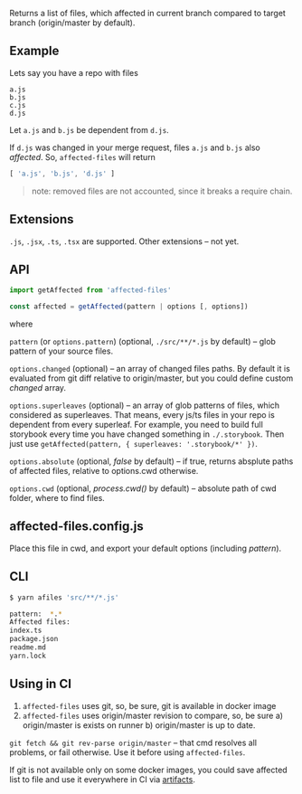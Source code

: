 Returns a list of files, which affected in current branch compared to target branch (origin/master by default).

## Example

Lets say you have a repo with files

```
a.js
b.js
c.js
d.js
```

Let `a.js` and `b.js` be dependent from `d.js`.

If `d.js` was changed in your merge request, files `a.js` and `b.js` also _affected_. So, `affected-files` will return

```js
[ 'a.js', 'b.js', 'd.js' ]
```

> note: removed files are not accounted, since it breaks a require chain.

## Extensions

`.js`, `.jsx`, `.ts`, `.tsx` are supported. Other extensions – not yet.

## API

```js
import getAffected from 'affected-files'

const affected = getAffected(pattern | options [, options])
```

where

`pattern` (or `options.pattern`) (optional, `./src/**/*.js` by default) – glob pattern of your source files.

`options.changed` (optional) – an array of changed files paths. By default it is evaluated from git diff relative to origin/master, but you could define custom _changed_ array.

`options.superleaves` (optional) – an array of glob patterns of files, which considered as superleaves. That means, every js/ts files in your repo is dependent from every superleaf. For example, you need to build full storybook every time you have changed something in `./.storybook`. Then just use `getAffected(pattern, { superleaves: '.storybook/*' })`.

`options.absolute` (optional, _false_ by default) – if true, returns absplute paths of affected files, relative to options.cwd otherwise.

`options.cwd` (optional, _process.cwd()_ by default) – absolute path of cwd folder, where to find files.

## affected-files.config.js

Place this file in cwd, and export your default options (including _pattern_).

## CLI

```sh
$ yarn afiles 'src/**/*.js'

pattern:  *.*
Affected files:
index.ts
package.json
readme.md
yarn.lock
```

## Using in CI

1. `affected-files` uses git, so, be sure, git is available in docker image
2. `affected-files` uses origin/master revision to compare, so, be sure a) origin/master is exists on runner b) origin/master is up to date.

`git fetch && git rev-parse origin/master` – that cmd resolves all problems, or fail otherwise. Use it before using `affected-files`.

If git is not available only on some docker images, you could save affected list to file and use it everywhere in CI via [artifacts](https://docs.gitlab.com/ee/user/project/pipelines/job_artifacts.html).
